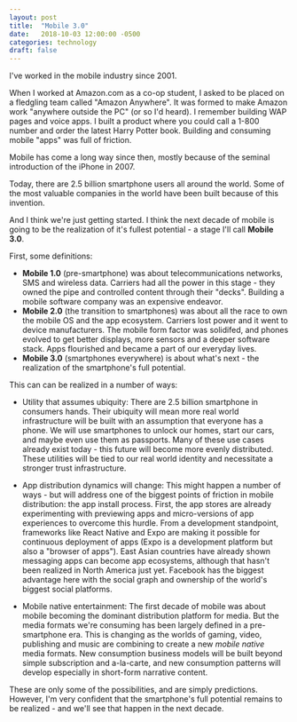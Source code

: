 ```yaml
---
layout: post
title:  "Mobile 3.0"
date:   2018-10-03 12:00:00 -0500
categories: technology
draft: false
---
```


I've worked in the mobile industry since 2001. 

When I worked at Amazon.com as a co-op student, I asked to be placed on a fledgling team called "Amazon Anywhere". It was formed to make Amazon work "anywhere outside the PC" (or so I'd heard). I remember building WAP pages and voice apps. I built a product where you could call a 1-800 number and order the latest Harry Potter book. Building and consuming mobile "apps" was full of friction.

Mobile has come a long way since then, mostly because of the seminal introduction of the iPhone in 2007.

Today, there are 2.5 billion smartphone users all around the world. Some of the most valuable companies in the world have been built because of this invention.

And I think we're just getting started. I think the next decade of mobile is going to be the realization of it's fullest potential - a stage I'll call **Mobile 3.0**.

First, some definitions:

* **Mobile 1.0** (pre-smartphone) was about telecommunications networks, SMS and wireless data. Carriers had all the power in this stage - they owned the pipe and controlled content through their "decks". Building a mobile software company was an expensive endeavor.
* **Mobile 2.0** (the transition to smartphones) was about all the race to own the mobile OS and the app ecosystem. Carriers lost power and it went to device manufacturers. The mobile form factor was solidifed, and phones evolved to get better displays, more sensors and a deeper software stack. Apps flourished and became a part of our everyday lives.
* **Mobile 3.0** (smartphones everywhere) is about what's next - the realization of the smartphone's full potential. 

This can can be realized in a number of ways:

* Utility that assumes ubiquity: There are 2.5 billion smartphone in consumers hands. Their ubiquity will mean more real world infrastructure will be built with an assumption that everyone has a phone. We will use smartphones to unlock our homes, start our cars, and maybe even use them as passports. Many of these use cases already exist today - this future will become more evenly distributed. These utilities will be tied to our real world identity and necessitate a stronger trust infrastructure. 

* App distribution dynamics will change: This might happen a number of ways - but will address one of the biggest points of friction in mobile distribution: the app install process. First, the app stores are already experimenting with previewing apps and micro-versions of app experiences to overcome this hurdle. From a development standpoint, frameworks like React Native and Expo are making it possible for continuous deployment of apps (Expo is a development platform but also a "browser of apps"). East Asian countries have already shown messaging apps can become app ecosystems, although that hasn't been realized in North America just yet. Facebook has the biggest advantage here with the social graph and ownership of the world's biggest social platforms.

* Mobile native entertainment: The first decade of mobile was about mobile becoming the dominant distribution platform for media. But the media formats we're consuming has been largely defined in a pre-smartphone era. This is changing as the worlds of gaming, video, publishing and music are combining to create a new _mobile native_ media formats. New consumption business models will be built beyond simple subscription and a-la-carte, and new consumption patterns will develop especially in short-form narrative content.

These are only some of the possibilities, and are simply predictions. However, I'm very confident that the smartphone's full potential remains to be realized - and we'll see that happen in the next decade. 